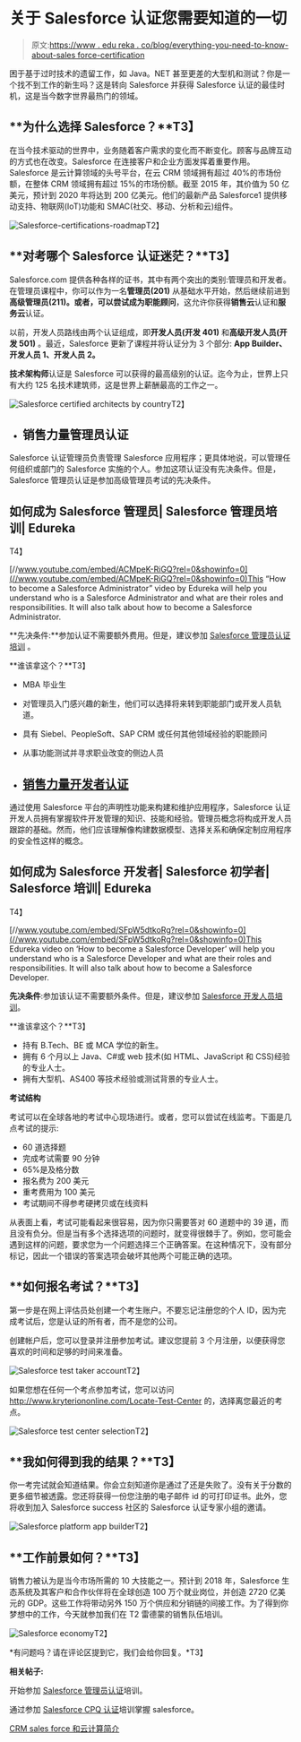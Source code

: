 # 关于 Salesforce 认证您需要知道的一切

> 原文:[https://www . edu reka . co/blog/everything-you-need-to-know-about-sales force-certification](https://www.edureka.co/blog/everything-you-need-to-know-about-salesforce-certification)

困于基于过时技术的遗留工作，如 Java。NET 甚至更差的大型机和测试？你是一个找不到工作的新生吗？这是转向 Salesforce 并获得 Salesforce 认证的最佳时机，这是当今数字世界最热门的领域。

## **为什么选择 Salesforce？**T3】

在当今技术驱动的世界中，业务随着客户需求的变化而不断变化。顾客与品牌互动的方式也在改变。Salesforce 在连接客户和企业方面发挥着重要作用。Salesforce 是云计算领域的头号平台，在云 CRM 领域拥有超过 40%的市场份额，在整体 CRM 领域拥有超过 15%的市场份额。截至 2015 年，其价值为 50 亿美元，预计到 2020 年将达到 200 亿美元。他们的最新产品 Salesforce1 提供移动支持、物联网(IoT)功能和 SMAC(社交、移动、分析和云)组件。

![Salesforce-certifications-roadmap](../Images/f53664802aabeb05caf1c31a30b342d5.png)T2】

## **对考哪个 Salesforce 认证迷茫？**T3】

Salesforce.com 提供各种各样的证书，其中有两个突出的类别:管理员和开发者。在管理员课程中，你可以作为一名**管理员(201)** 从基础水平开始，然后继续前进到**高级管理员(211)。或者，**可以尝试成为**职能顾问**，这允许你获得**销售云**认证和**服务云**认证。

以前，开发人员路线由两个认证组成，即**开发人员(开发 401)** 和**高级开发人员(开发 501)** 。最近，Salesforce 更新了课程并将认证分为 3 个部分: **App Builder、开发人员 1、开发人员 2。**

**技术架构师**认证是 Salesforce 可以获得的最高级别的认证。迄今为止，世界上只有大约 125 名技术建筑师，这是世界上薪酬最高的工作之一。

![Salesforce certified architects by country](../Images/f6742164ef07d134186f6009e19e8fdd.png)T2】

*   ## **销售力量管理员认证**

Salesforce 认证管理员负责管理 Salesforce 应用程序；更具体地说，可以管理任何组织或部门的 Salesforce 实施的个人。参加这项认证没有先决条件。但是，Salesforce 管理员认证是参加高级管理员考试的先决条件。

## **如何成为 Salesforce 管理员| Salesforce 管理员培训| Edureka**

T4】

[//www.youtube.com/embed/ACMpeK-RiGQ?rel=0&showinfo=0](//www.youtube.com/embed/ACMpeK-RiGQ?rel=0&showinfo=0)This “How to become a Salesforce Administrator” video by Edureka will help you understand who is a Salesforce Administrator and what are their roles and responsibilities. It will also talk about how to become a Salesforce Administrator.

**先决条件:**参加认证不需要额外费用。但是，建议参加 [Salesforce 管理员认证培训](https://www.edureka.co/salesforce-administrator-and-developer-training) 。

**谁该拿这个？**T3】

*   MBA 毕业生
*   对管理员入门感兴趣的新生，他们可以选择将来转到职能部门或开发人员轨道。
*   具有 Siebel、PeopleSoft、SAP CRM 或任何其他领域经验的职能顾问
*   从事功能测试并寻求职业改变的侧边人员

*   ## [**销售力量开发者认证**](https://www.edureka.co/salesforce-platform-developer-1-certification-training)

通过使用 Salesforce 平台的声明性功能来构建和维护应用程序，Salesforce 认证开发人员拥有掌握软件开发管理的知识、技能和经验。管理员概念将构成开发人员跟踪的基础。然而，他们应该理解像构建数据模型、选择关系和确保定制应用程序的安全性这样的概念。

## **如何成为 Salesforce 开发者| Salesforce 初学者| Salesforce 培训| Edureka**

T4】

[//www.youtube.com/embed/SFpW5dtkoRg?rel=0&showinfo=0](//www.youtube.com/embed/SFpW5dtkoRg?rel=0&showinfo=0)This Edureka video on ‘How to become a Salesforce Developer’ will help you understand who is a Salesforce Developer and what are their roles and responsibilities. It will also talk about how to become a Salesforce Developer.

**先决条件**:参加该认证不需要额外条件。但是，建议参加 [Salesforce 开发人员培训](https://www.edureka.co/salesforce-administrator-and-developer-training)。

**谁该拿这个？**T3】

*   持有 B.Tech、BE 或 MCA 学位的新生。
*   拥有 6 个月以上 Java、C#或 web 技术(如 HTML、JavaScript 和 CSS)经验的专业人士。
*   拥有大型机、AS400 等技术经验或测试背景的专业人士。

**考试结构**

考试可以在全球各地的考试中心现场进行。或者，您可以尝试在线监考。下面是几点考试的提示:

*   60 道选择题
*   完成考试需要 90 分钟
*   65%是及格分数
*   报名费为 200 美元
*   重考费用为 100 美元
*   考试期间不得参考硬拷贝或在线资料

从表面上看，考试可能看起来很容易，因为你只需要答对 60 道题中的 39 道，而且没有负分。但是当有多个选择选项的问题时，就变得很棘手了。例如，您可能会遇到这样的问题，要求您为一个问题选择三个正确答案。在这种情况下，没有部分标记，因此一个错误的答案选项会破坏其他两个可能正确的选项。

## **如何报名考试？**T3】

第一步是在[](https://www.webassessor.com/salesforce/)网上评估员处创建一个考生账户。不要忘记注册您的个人 ID，因为完成考试后，您是认证的所有者，而不是您的公司。

创建帐户后，您可以登录并注册参加考试。建议您提前 3 个月注册，以便获得您喜欢的时间和足够的时间来准备。

![Salesforce test taker account](../Images/4df8de5148706b648f1269490ce29e11.png)T2】

如果您想在任何一个考点参加考试，您可以访问 http://www.kryteriononline.com/Locate-Test-Center 的[](http://www.kryteriononline.com/Locate-Test-Center)，选择离您最近的考点。

![Salesforce test center selection](../Images/3f397ed31c69f40b6ac744d39991c223.png)T2】

## **我如何得到我的结果？**T3】

你一考完试就会知道结果。你会立刻知道你是通过了还是失败了。没有关于分数的更多细节被透露。您还将获得一份您注册的电子邮件 id 的可打印证书。此外，您将收到加入 Salesforce success 社区的 Salesforce 认证专家小组的邀请。

![Salesforce platform app builder](../Images/3291007b02c90daa20d0b16dde2a0eea.png)T2】

## **工作前景如何？**T3】

销售力被认为是当今市场所需的 10 大技能之一。预计到 2018 年，Salesforce 生态系统及其客户和合作伙伴将在全球创造 100 万个就业岗位，并创造 2720 亿美元的 GDP。这些工作将带动另外 150 万个供应和分销链的间接工作。为了得到你梦想中的工作，今天就参加我们在 T2 雷德蒙的销售队伍培训。

![Salesforce economy](../Images/10212897a5e782d5959e5c9fc3094330.png)T2】

*有问题吗？请在评论区提到它，我们会给你回复。*T3】

**相关帖子:**

开始参加 [Salesforce 管理员认证](https://www.edureka.co/salesforce-administrator-and-developer-training)培训。

通过参加 [Salesforce CPQ 认证](https://www.edureka.co/masters-program/salesforce-architect-certification-course)培训掌握 salesforce。

[CRM sales force 和云计算简介](https://www.edureka.co/blog/introduction-to-crm-salesforce-and-cloud-computing?.com-certification-24dec15 "Introduction to CRM Salesforce and Cloud Computing")